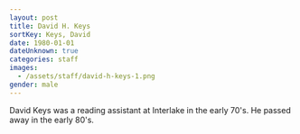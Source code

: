 ```yaml
---
layout: post
title: David H. Keys
sortKey: Keys, David
date: 1980-01-01
dateUnknown: true
categories: staff
images:
  - /assets/staff/david-h-keys-1.png
gender: male
---
```

David Keys was a reading assistant at Interlake in the early 70's.  He passed away in the early 80's.
